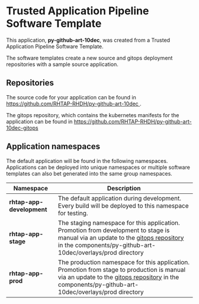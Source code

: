 # Trusted Application Pipeline Software Template

This application, **py-github-art-10dec**, was created from a Trusted Application Pipeline Software Template.

The software templates create a new source and gitops deployment repositories with a sample source application. 

## Repositories

The source code for your application can be found in [https://github.com/RHTAP-RHDH/py-github-art-10dec ](https://github.com/RHTAP-RHDH/py-github-art-10dec ).
 
The gitops repository, which contains the kubernetes manifests for the application can be found in 
[https://github.com/RHTAP-RHDH/py-github-art-10dec-gitops ](https://github.com/RHTAP-RHDH/py-github-art-10dec-gitops ) 

## Application namespaces 

The default application will be found in the following namespaces. Applications can be deployed into unique namespaces or multiple software templates can also bet generated into the same group namespaces.  

|  Namespace   |  Description   |  
| -------- | -------- |   
| **rhtap-app-development** | The default application during development. Every build will be deployed to this namespace for testing. | 
| **rhtap-app-stage** | The staging namespace for this application. Promotion from development to stage is manual via an update to the [gitops repository](https://github.com/RHTAP-RHDH/py-github-art-10dec-gitops ) in the components/py-github-art-10dec/overlays/prod directory |  
| **rhtap-app-prod** | The production namespace for this application. Promotion from stage to production is manual via an update to the [gitops repository](https://github.com/RHTAP-RHDH/py-github-art-10dec-gitops ) in the components/py-github-art-10dec/overlays/prod directory | 